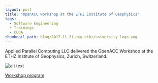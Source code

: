 ```yaml
---
layout: post
title: "OpenACC workshop at the ETHZ Institute of Geophysics"
tags:
  - Software Engineering
  - Trainings
  - CUDA
thumbnail_path: blog/2017-11-21–eeg-ethz/university_logo.png
---
```


Applied Parallel Computing LLC delivered the OpenACC Workshop at the ETHZ Institute of Geophysics, Zurich, Switzerland.

![alt text](\assets\img\blog\blog\2017-11-21–eeg-ethz\university_logo.png "Logo Title Text 1")

[Workshop program](\assets\img\blog\2017-11-21–eeg-ethz\program.pdf)
